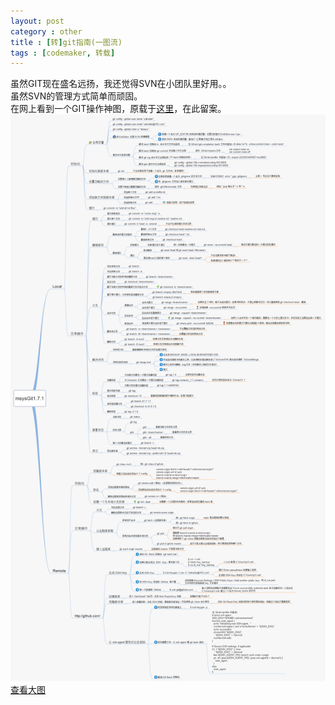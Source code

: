 ```yaml
---
layout: post
category : other
title : [转]git指南(一图流)
tags : [codemaker, 转载]
---
```


虽然GIT现在盛名远扬，我还觉得SVN在小团队里好用。。<br>
虽然SVN的管理方式简单而顽固。<br>
在网上看到一个GIT操作神图，原载于[这里](http://www.cnblogs.com/1-2-3/archive/2010/07/18/git-commands.html)，在此留案。<br>
<img src="/images/git.png" alt="git指南" width="768"/>
[查看大图](/images/git.png)
